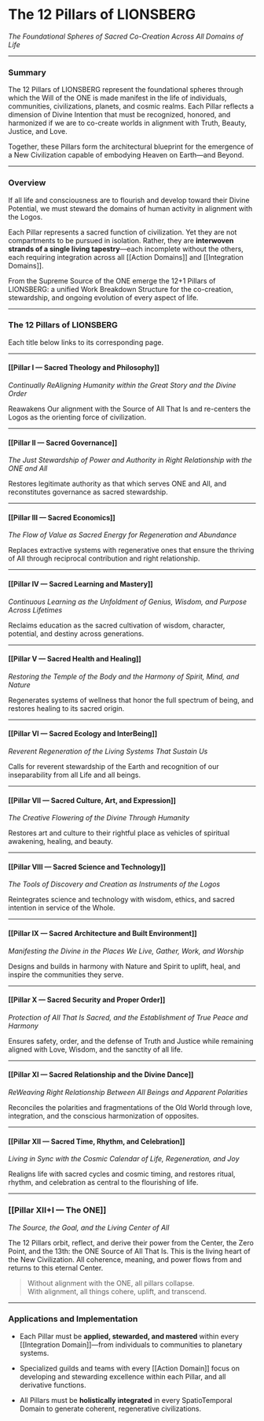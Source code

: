 # The 12 Pillars of LIONSBERG

_The Foundational Spheres of Sacred Co-Creation Across All Domains of Life_

---

### **Summary**

The 12 Pillars of LIONSBERG represent the foundational spheres through which the Will of the ONE is made manifest in the life of individuals, communities, civilizations, planets, and cosmic realms. Each Pillar reflects a dimension of Divine Intention that must be recognized, honored, and harmonized if we are to co-create worlds in alignment with Truth, Beauty, Justice, and Love.

Together, these Pillars form the architectural blueprint for the emergence of a New Civilization capable of embodying Heaven on Earth—and Beyond.

---

### **Overview**

If all life and consciousness are to flourish and develop toward their Divine Potential, we must steward the domains of human activity in alignment with the Logos.

Each Pillar represents a sacred function of civilization. Yet they are not compartments to be pursued in isolation. Rather, they are **interwoven strands of a single living tapestry**—each incomplete without the others, each requiring integration across all [[Action Domains]] and [[Integration Domains]].

From the Supreme Source of the ONE emerge the 12+1 Pillars of LIONSBERG: a unified Work Breakdown Structure for the co-creation, stewardship, and ongoing evolution of every aspect of life.

---

### **The 12 Pillars of LIONSBERG**

Each title below links to its corresponding page.

---

#### **[[Pillar I — Sacred Theology and Philosophy]]**

_Continually ReAligning Humanity within the Great Story and the Divine Order_

Reawakens Our alignment with the Source of All That Is and re-centers the Logos as the orienting force of civilization.

---

#### **[[Pillar II — Sacred Governance]]**

_The Just Stewardship of Power and Authority in Right Relationship with the ONE and All_

Restores legitimate authority as that which serves ONE and All, and reconstitutes governance as sacred stewardship.

---

#### **[[Pillar III — Sacred Economics]]**

_The Flow of Value as Sacred Energy for Regeneration and Abundance_

Replaces extractive systems with regenerative ones that ensure the thriving of All through reciprocal contribution and right relationship.

---

#### **[[Pillar IV — Sacred Learning and Mastery]]**

_Continuous Learning as the Unfoldment of Genius, Wisdom, and Purpose Across Lifetimes_

Reclaims education as the sacred cultivation of wisdom, character, potential, and destiny across generations.


---

#### **[[Pillar V — Sacred Health and Healing]]**

_Restoring the Temple of the Body and the Harmony of Spirit, Mind, and Nature_

Regenerates systems of wellness that honor the full spectrum of being, and restores healing to its sacred origin.

---

#### **[[Pillar VI — Sacred Ecology and InterBeing]]**

_Reverent Regeneration of the Living Systems That Sustain Us_

Calls for reverent stewardship of the Earth and recognition of our inseparability from all Life and all beings.

---

#### **[[Pillar VII — Sacred Culture, Art, and Expression]]**

_The Creative Flowering of the Divine Through Humanity_

Restores art and culture to their rightful place as vehicles of spiritual awakening, healing, and beauty.

---

#### **[[Pillar VIII — Sacred Science and Technology]]**

_The Tools of Discovery and Creation as Instruments of the Logos_

Reintegrates science and technology with wisdom, ethics, and sacred intention in service of the Whole.

---

#### **[[Pillar IX — Sacred Architecture and Built Environment]]**

_Manifesting the Divine in the Places We Live, Gather, Work, and Worship_

Designs and builds in harmony with Nature and Spirit to uplift, heal, and inspire the communities they serve.

---

#### **[[Pillar X — Sacred Security and Proper Order]]**

_Protection of All That Is Sacred, and the Establishment of True Peace and Harmony_

Ensures safety, order, and the defense of Truth and Justice while remaining aligned with Love, Wisdom, and the sanctity of all life.

---

#### **[[Pillar XI — Sacred Relationship and the Divine Dance]]**

_ReWeaving Right Relationship Between All Beings and Apparent Polarities_

Reconciles the polarities and fragmentations of the Old World through love, integration, and the conscious harmonization of opposites.

---

#### **[[Pillar XII — Sacred Time, Rhythm, and Celebration]]**

_Living in Sync with the Cosmic Calendar of Life, Regeneration, and Joy_

Realigns life with sacred cycles and cosmic timing, and restores ritual, rhythm, and celebration as central to the flourishing of life.

---

### **[[Pillar XII+I — The ONE]]**

*The Source, the Goal, and the Living Center of All*

The 12 Pillars orbit, reflect, and derive their power from the Center, the Zero Point, and the 13th: the ONE Source of All That Is. This is the living heart of the New Civilization. All coherence, meaning, and power flows from and returns to this eternal Center.

> Without alignment with the ONE, all pillars collapse.  
> With alignment, all things cohere, uplift, and transcend.

---

### **Applications and Implementation**

- Each Pillar must be **applied, stewarded, and mastered** within every [[Integration Domain]]—from individuals to communities to planetary systems.
    
- Specialized guilds and teams with every [[Action Domain]] focus on developing and stewarding excellence within each Pillar, and all derivative functions.
    
- All Pillars must be **holistically integrated** in every SpatioTemporal Domain to generate coherent, regenerative civilizations.